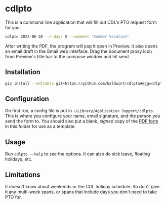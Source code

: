 # cdlpto

This is a command line application that will fill out CDL's PTO request form for you.

```bash
cdlpto 2023-06-26 --n-days 5 --comment "Summer Vacation"
```

After writing the PDF, the program will pop it open in Preview. It also opens an email draft in the Gmail web interface. Drag the document proxy icon from Preview's title bar to the compose window and hit send.

## Installation

```bash
pip install --editable git+https://github.com/baldwint/cdlpto#egg=cdlpto
```

## Configuration

On first run, a config file is put in `~/Library/Application Support/cdlpto`. This is where you configure your name, email signature, and the person you send the form to. You should also put a blank, *signed* copy of the [PDF form](https://drive.google.com/file/d/1FtK2zw4tXpKm31RZnl6Tmjk4VkCMO8uT/view?usp=sharing) in this folder for use as a template.

## Usage

Run `cdlpto --help` to see the options. It can also do sick leave, floating holidays, etc.

## Limitations

It doesn't know about weekends or the CDL holiday schedule. So don't give it any multi-week spans, or spans that include days you don't need to take PTO for.
